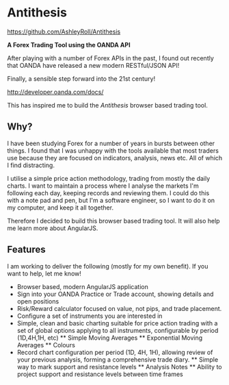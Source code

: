 Antithesis
==========

https://github.com/AshleyRoll/Antithesis

__A Forex Trading Tool using the OANDA API__

After playing with a number of Forex APIs in the past, I found out 
recently that OANDA have released a new modern RESTful/JSON API!

Finally, a sensible step forward into the 21st century!

http://developer.oanda.com/docs/

This has inspired me to build the *Antithesis* browser based trading tool.

Why?
----

I have been studying Forex for a number of years in bursts between
other things. I found that I was unhappy with the tools available that
most traders use because they are focused on indicators, analysis, news etc. 
All of which I find distracting. 

I utilise a simple price action methodology, trading from mostly the daily charts.
I want to maintain a process where I analyse the markets I'm following each day,
keeping records and reviewing them. I could do this with a note pad and pen, but
I'm a software engineer, so I want to do it on my computer, and keep it all together.

Therefore I decided to build this browser based trading tool. It will also help me
learn more about AngularJS.

Features
--------

I am working to deliver the following (mostly for my own benefit). If you want to help, 
let me know!

* Browser based, modern AngularJS application
* Sign into your OANDA Practice or Trade account, showing details and open positions
* Risk/Reward calculator focused on value, not pips, and trade placement.
* Configure a set of instruments you are interested in
* Simple, clean and basic charting suitable for price action trading with a set of global
options applying to all instruments, configurable by period (1D,4H,1H, etc)
** Simple Moving Averages
** Exponential Moving Averages
** Colours
* Record chart configuration per period (1D, 4H, 1H), allowing review of your 
previous analysis, forming a comprehensive trade diary.
** Simple way to mark support and resistance levels
** Analysis Notes
** Ability to project support and resistance levels between time frames

